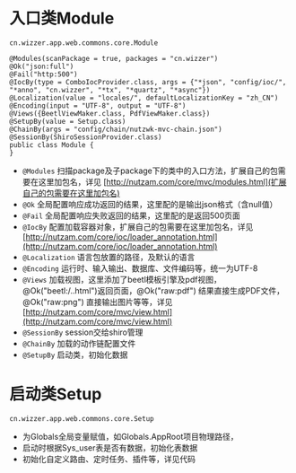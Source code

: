 # 入口类Module

`cn.wizzer.app.web.commons.core.Module`

~~~
@Modules(scanPackage = true, packages = "cn.wizzer")
@Ok("json:full")
@Fail("http:500")
@IocBy(type = ComboIocProvider.class, args = {"*json", "config/ioc/", "*anno", "cn.wizzer", "*tx", "*quartz", "*async"})
@Localization(value = "locales/", defaultLocalizationKey = "zh_CN")
@Encoding(input = "UTF-8", output = "UTF-8")
@Views({BeetlViewMaker.class, PdfViewMaker.class})
@SetupBy(value = Setup.class)
@ChainBy(args = "config/chain/nutzwk-mvc-chain.json")
@SessionBy(ShiroSessionProvider.class)
public class Module {
}
~~~
* `@Modules` 扫描package及子package下的类中的入口方法，扩展自己的包需要在这里加包名，详见 [http://nutzam.com/core/mvc/modules.html](扩展自己的包需要在这里加包名)
* `@Ok` 全局配置响应成功返回的结果，这里配的是输出json格式（含null值）
* `@Fail` 全局配置响应失败返回的结果，这里配的是返回500页面
* `@IocBy` 配置加载容器对象，扩展自己的包需要在这里加包名，详见 [http://nutzam.com/core/ioc/loader_annotation.html](http://nutzam.com/core/ioc/loader_annotation.html)
* `@Localization` 语言包放置的路径，及默认的语言
* `@Encoding` 运行时、输入输出、数据库、文件编码等，统一为UTF-8
* `@Views` 加载视图，这里添加了beetl模板引擎及pdf视图，@Ok("beetl:/..html")返回页面，@Ok("raw:pdf") 结果直接生成PDF文件，@Ok("raw:png") 直接输出图片等等，详见 [http://nutzam.com/core/mvc/view.html](http://nutzam.com/core/mvc/view.html)
* `@SessionBy` session交给shiro管理
* `@ChainBy` 加载的动作链配置文件
* `@SetupBy` 启动类，初始化数据

# 启动类Setup

`cn.wizzer.app.web.commons.core.Setup`

* 为Globals全局变量赋值，如Globals.AppRoot项目物理路径，
* 启动时根据Sys_user表是否有数据，初始化表数据
* 初始化自定义路由、定时任务、插件等，详见代码
